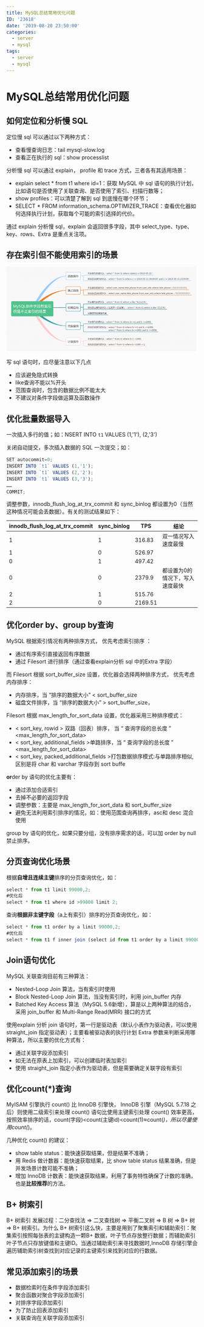 ```yaml
---
title: MySQL总结常用优化问题
ID: '23618'
date: '2019-08-20 23:50:00'
categories:
  - server
  - mysql
tags:
  - server
  - mysql
---
```


# MySQL总结常用优化问题

## 如何定位和分析慢 SQL

定位慢 sql 可以通过以下两种方式：

- 查看慢查询日志：tail mysql-slow.log
- 查看正在执行的 sql：show processlist

分析慢 sql 可以通过 explain， profile 和 trace 方式，三者各有其适用场景：

- explain select \* from t1 where id=1：获取 MySQL 中 sql 语句的执行计划，比如语句是否使用了关联查询、是否使用了索引、扫描行数等；
- show profiles：可以清楚了解到 sql 到底慢在哪个环节；
- SELECT \* FROM information\_schema.OPTIMIZER\_TRACE：查看优化器如何选择执行计划，获取每个可能的索引选择的代价。

通过 explain 分析慢 sql，explain 会返回很多字段，其中 select\_type、type、key、rows、Extra 是重点关注项。

## 存在索引但不能使用索引的场景

![](./images/1725177509.png)

写 sql 语句时，应尽量注意以下几点

- 应该避免隐式转换
- like查询不能以%开头
- 范围查询时，包含的数据比例不能太大
- 不建议对条件字段做运算及函数操作

## 优化批量数据导入

一次插入多行的值；如：NSERT INTO `t1` VALUES (1,'1'), (2,'3')

关闭自动提交，多次插入数据的 SQL 一次提交；如：

``` js 
SET autocommit=0;
INSERT INTO `t1` VALUES (1,'1');
INSERT INTO `t1` VALUES (2,'2');
INSERT INTO `t1` VALUES (3,'3');
……
COMMIT;
```

调整参数，innodb\_flush\_log\_at\_trx\_commit 和 sync\_binlog 都设置为0（当然这种情况可能会丢数据）。有关的测试结果如下：

| innodb\_flush\_log\_at\_trx\_commit | sync\_binlog | TPS | 结论 |
| --- | --- | --- | --- |
| 1 | 1 | 316.83 | 双一情况写入速度最慢 |
| 1 | 0 | 526.97 |  |
| 0 | 1 | 497.42 |  |
| 0 | 0 | 2379.9 | 都设置为0的情况下，写入速度最快 |
| 2 | 1 | 515.76 |  |
| 2 | 0 | 2169.51 |  |

## 优化order by、group by查询

MySQL 根据索引情况有两种排序方式， 优先考虑索引排序 ：

- 通过有序索引直接返回有序数据
- 通过 Filesort 进行排序（通过查看explain分析 sql 中的Extra 字段）

而 Filesort 根据 sort\_buffer\_size 设置，优化器会选择两种排序方式， 优先考虑内存排序：

- 内存排序，当 “排序的数据大小” < sort\_buffer\_size
- 磁盘文件排序，当 “排序的数据大小” > sort\_buffer\_size，

Filesort 根据 max\_length\_for\_sort\_data 设置，优化器采用三种排序模式：

- < sort\_key, rowid > 双路（回表）排序， 当 “ 查询字段的总长度 ” <max\_length\_for\_sort\_data>
- < sort\_key, additional\_fields >单路排序，当 “ 查询字段的总长度 ” <max\_length\_for\_sort\_data>
- < sort\_key, packed\_additional\_fields >打包数据排序模式:与单路排序相似,区别是将 char 和 varchar 字段存到 sort buffe

**or**der by 语句的优化主要有：

- 通过添加合适索引
- 去掉不必要的返回字段
- 调整参数：主要是 max\_length\_for\_sort\_data 和 sort\_buffer\_size
- 避免无法利用索引排序的情况，如：使用范围查询再排序，asc和 desc 混合使用

group by 语句的优化，如果只要分组，没有排序需求的话，可以加 order by null 禁止排序。

## 分页查询优化场景

根据**自增且连续主键**排序的分页查询优化，如：

``` js 
select * from t1 limit 99000,2;
#优化后
select * from t1 where id >99000 limit 2;
```

查询**根据非主键字段**（a上有索引）排序的分页查询优化，如：

``` js 
select * from t1 order by a limit 99000,2;
#优化后
select * from t1 f inner join (select id from t1 order by a limit 99000,2)g on f.id = g.id;
```

## Join语句优化

MySQL 关联查询目前有三种算法：

- Nested-Loop Join 算法，当有索引时使用
- Block Nested-Loop Join 算法，当没有索引时，利用 join\_buffer 内存
- Batched Key Access 算法（MySQL 5.6新增），算是以上两种算法的结合，采用 join\_buffer 和 Multi-Range Read(MRR) 接口的方式

使用explain 分析 join 语句时，第一行是驱动表（默认小表作为驱动表，可以使用straight\_join 指定驱动表）；主要看被驱动表的执行计划 Extra 参数来判断采用哪种算法，所以主要的优化方式有：

- 通过关联字段添加索引
- 如无法在原表上加索引，可以创建临时表加索引
- 使用 straight\_join 指定小表作为驱动表，但是需要确定关联字段有索引

## 优化count(\*)查询

MyISAM 引擎执行 count() 比 InnoDB 引擎快， InnoDB 引擎（MySQL 5.7.18 之后）则使用二级索引来处理 count() 语句比使用主键索引处理 count() 效率更高， 按照效率排序的话，count(字段)<count(主键id)<count(1)≈count(_)，所以尽量使用count(_)。

几种优化 count() 的建议：

- show table status：能快速获取结果，但是结果不准确；
- 用 Redis 做计数器：能快速获取结果，比 show table status 结果准确，但是并发场景计数可能不准确；
- 增加 InnoDB 计数表：能快速获取结果，利用了事务特性确保了计数的准确，也是**比较推荐**的方法。

## B+ 树索引

B+ 树索引 发展过程：二分查找法 => 二叉查找树 => 平衡二叉树 => B 树 => B+ 树 => B+ 树索引。为什么 B+ 树索引这么快，主要是用到了聚集索引和辅助索引：聚集索引按照每张表的主键构造一颗B+ 数据，叶子节点存放整行数据；而辅助索引叶子节点只存放键值和主键ID。当通过辅助索引来寻找数据时,InnoDB 存储引擎会遍历辅助索引树查找到对应记录的主键索引来找到对应的行数据。

## 常见添加索引的场景

- 数据检索时在条件字段添加索引
- 聚合函数对聚合字段添加索引
- 对排序字段添加索引
- 为了防止回表添加索引
- 关联查询在关联字段添加索引
 
 
 
 
 
 
